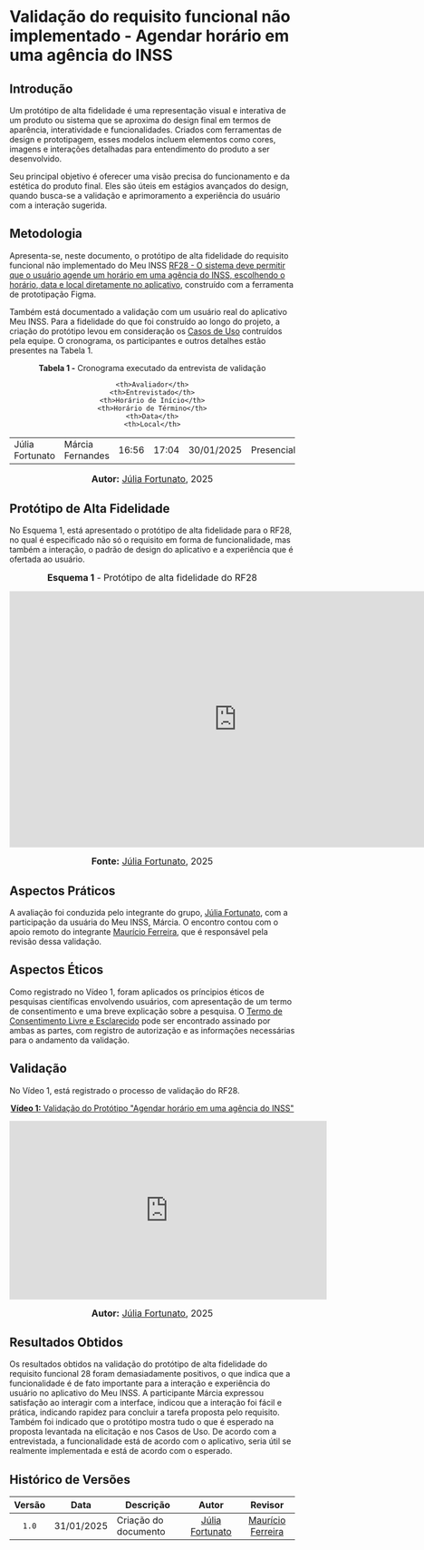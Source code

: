 # Validação do requisito funcional não implementado - Agendar horário em uma agência do INSS

## Introdução

Um protótipo de alta fidelidade é uma representação visual e interativa de um produto ou sistema que se aproxima do design final em termos de aparência, interatividade e funcionalidades. Criados com ferramentas de design e prototipagem, esses modelos incluem elementos como cores, imagens e interações detalhadas para entendimento do produto a ser desenvolvido.  

Seu principal objetivo é oferecer uma visão precisa do funcionamento e da estética do produto final. Eles são úteis em estágios avançados do design, quando busca-se a validação e aprimoramento a experiência do usuário com a interação sugerida.

## Metodologia

Apresenta-se, neste documento, o protótipo de alta fidelidade do requisito funcional não implementado do Meu INSS [RF28 - O sistema deve permitir que o usuário agende um horário em uma agência do INSS, escolhendo o horário, data e local diretamente no aplicativo](https://requisitos-de-software.github.io/2024.2-MeuINSS/elicitacao/requisitos_elicitados/#tabela-de-requisitos-funcionais-elicitados), construído com a ferramenta de prototipação Figma.

Também está documentado a validação com um usuário real do aplicativo Meu INSS. Para a fidelidade do que foi construído ao longo do projeto, a criação do protótipo levou em consideração os [Casos de Uso](https://requisitos-de-software.github.io/2024.2-MeuINSS/modelagem_parte1/casosdeuso/) contruídos pela equipe. O cronograma, os participantes e outros detalhes estão presentes na Tabela 1.

<div align="center">
<p><b>Tabela 1 -</b> Cronograma executado da entrevista de validação</p>
  
  <table>
  <tr>
 
    <th>Avaliador</th>
    <th>Entrevistado</th>
    <th>Horário de Início</th>
    <th>Horário de Término</th>
    <th>Data</th>
    <th>Local</th>
  </tr>
  <tr>
    <td>Júlia Fortunato </td>
    <td>Márcia Fernandes</td>
    <td>16:56</td>
    <td>17:04</td>
    <td>30/01/2025</td>
    <td>Presencial</td>
  </tr>
</table>

<font size="3"><p style="text-align: center"><b>Autor:</b> <a href="https://github.com/julia-fortunato">Júlia Fortunato</a>, 2025</p></font>
</div>

## Protótipo de Alta Fidelidade

No Esquema 1, está apresentado o protótipo de alta fidelidade para o RF28, no qual é especificado não só o requisito em forma de funcionalidade, mas também a interação, o padrão de design do aplicativo e a experiência que é ofertada ao usuário. 

<div align="center">

<font size="3"><b>Esquema 1</b> - Protótipo de alta fidelidade do RF28</font>

<iframe style="border: 1px solid rgba(0, 0, 0, 0.1);" width="800" height="450" src="https://embed.figma.com/proto/6RkMLbVpe7VFw4xISJtBXz/%5BREQ%5D---Meu-INSS?node-id=12-233&starting-point-node-id=12%3A233&embed-host=share" allowfullscreen></iframe>

<font size="3"><b>Fonte:</b> <a href="http://github.com/julia-fortunato">Júlia Fortunato</a>, 2025</p></font>

</div>


## Aspectos Práticos

A avaliação foi conduzida pelo integrante do grupo, [Júlia Fortunato](https://github.com/julia-fortunato), com a participação da usuária do Meu INSS, Márcia. O encontro contou com o apoio remoto do integrante [Maurício Ferreira](https://github.com/mauricio-araujoo), que é responsável pela revisão dessa validação.

## Aspectos Éticos

Como registrado no Vídeo 1, foram aplicados os príncipios éticos de pesquisas científicas envolvendo usuários, com apresentação de um termo de consentimento e uma breve explicação sobre a pesquisa. O [Termo de Consentimento Livre e Esclarecido](TermoMarcia.pdf) pode ser encontrado assinado por ambas as partes, com registro de autorização e as informações necessárias para o andamento da validação.

## Validação

No Vídeo 1, está registrado o processo de validação do RF28. 

<div align="center">

<p style="text-align: center"><a href="https://youtu.be/BP23HVFO8wE?si=gDQb3mWkU5I_WDqR" target="blanket"><b>Vídeo 1:</b> Validação do Protótipo "Agendar horário em uma agência do INSS"</a></p>

<iframe width="560" height="315" src="https://www.youtube.com/embed/BP23HVFO8wE?si=gDQb3mWkU5I_WDqR" title=" Validação do protótipo do RF 28 - Meu INSS " frameborder="0" allow="accelerometer; autoplay; clipboard-write; encrypted-media; gyroscope; picture-in-picture" allowfullscreen></iframe>

<font size="3"><p style="text-align: center"><b>Autor:</b> <a href="https://github.com/julia-fortunato">Júlia Fortunato</a>, 2025</p></font>
</div>

## Resultados Obtidos

Os resultados obtidos na validação do protótipo de alta fidelidade do requisito funcional 28 foram demasiadamente positivos, o que indica que a funcionalidade é de fato importante para a interação e experiência do usuário no aplicativo do Meu INSS. A participante Márcia expressou satisfação ao interagir com a interface, indicou que a interação foi fácil e prática, indicando rapidez para concluir a tarefa proposta pelo requisito. Também foi indicado que o protótipo mostra tudo o que é esperado na proposta levantada na elicitação e nos Casos de Uso. De acordo com a entrevistada, a funcionalidade está de acordo com o aplicativo, seria útil se realmente implementada e está de acordo com o esperado.

## Histórico de Versões

| Versão | Data       | Descrição            |                       Autor                        |                     Revisor                      |
| :----: | ---------- | -------------------- | :------------------------------------------------: | :----------------------------------------------: |
| `1.0`  | 31/01/2025 |  Criação do documento |  [Júlia Fortunato](https://github.com/julia-fortunato)    |  [Maurício Ferreira](https://github.com/mauricio-araujoo)|
